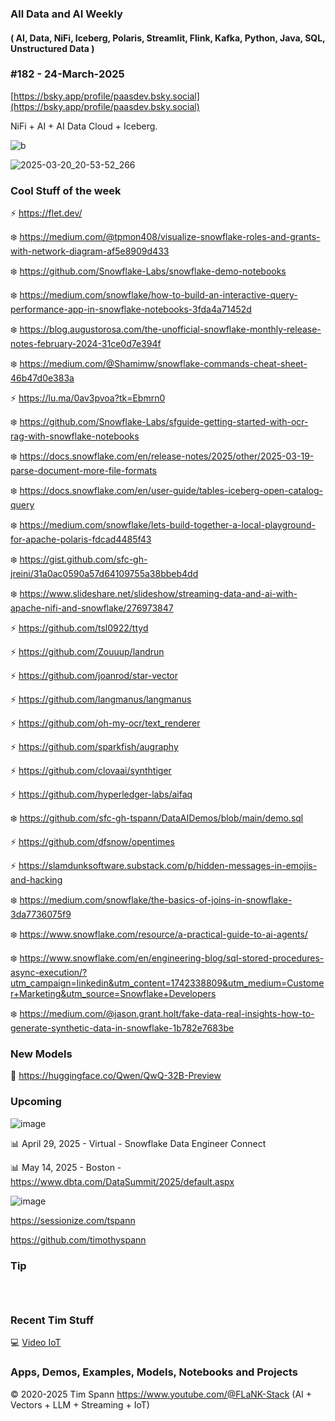 ###  All Data and AI Weekly 
#### ( AI, Data, NiFi, Iceberg, Polaris, Streamlit, Flink, Kafka, Python, Java, SQL, Unstructured Data )  
### #182 - 24-March-2025

[https://bsky.app/profile/paasdev.bsky.social](https://bsky.app/profile/paasdev.bsky.social)

NiFi + AI + AI Data Cloud + Iceberg.


![b](https://images.credential.net/badge/tiny/g6fomszs_1741624330730_badge.png)



![2025-03-20_20-53-52_266](https://github.com/user-attachments/assets/201149fe-8daf-48b3-b6c9-001930d87a73)



### Cool Stuff of the week

⚡️ https://flet.dev/

❄️ https://medium.com/@tpmon408/visualize-snowflake-roles-and-grants-with-network-diagram-af5e8909d433

❄️ https://github.com/Snowflake-Labs/snowflake-demo-notebooks

❄️ https://medium.com/snowflake/how-to-build-an-interactive-query-performance-app-in-snowflake-notebooks-3fda4a71452d

❄️ https://blog.augustorosa.com/the-unofficial-snowflake-monthly-release-notes-february-2024-31ce0d7e394f

❄️ https://medium.com/@Shamimw/snowflake-commands-cheat-sheet-46b47d0e383a

⚡️ https://lu.ma/0av3pvoa?tk=Ebmrn0

❄️ https://github.com/Snowflake-Labs/sfguide-getting-started-with-ocr-rag-with-snowflake-notebooks

❄️ https://docs.snowflake.com/en/release-notes/2025/other/2025-03-19-parse-document-more-file-formats

❄️ https://docs.snowflake.com/en/user-guide/tables-iceberg-open-catalog-query

❄️ https://medium.com/snowflake/lets-build-together-a-local-playground-for-apache-polaris-fdcad4485f43

❄️ https://gist.github.com/sfc-gh-jreini/31a0ac0590a57d64109755a38bbeb4dd

❄️ https://www.slideshare.net/slideshow/streaming-data-and-ai-with-apache-nifi-and-snowflake/276973847

⚡️ https://github.com/tsl0922/ttyd

⚡️ https://github.com/Zouuup/landrun

⚡️ https://github.com/joanrod/star-vector

⚡️ https://github.com/langmanus/langmanus

⚡️ https://github.com/oh-my-ocr/text_renderer

⚡️ https://github.com/sparkfish/augraphy

⚡️ https://github.com/clovaai/synthtiger

⚡️ https://github.com/hyperledger-labs/aifaq

❄️  https://github.com/sfc-gh-tspann/DataAIDemos/blob/main/demo.sql

⚡️ https://github.com/dfsnow/opentimes

⚡️ https://slamdunksoftware.substack.com/p/hidden-messages-in-emojis-and-hacking

❄️ https://medium.com/snowflake/the-basics-of-joins-in-snowflake-3da7736075f9

❄️ https://www.snowflake.com/resource/a-practical-guide-to-ai-agents/

❄️ https://www.snowflake.com/en/engineering-blog/sql-stored-procedures-async-execution/?utm_campaign=linkedin&utm_content=1742338809&utm_medium=Customer+Marketing&utm_source=Snowflake+Developers  

❄️ https://medium.com/@jason.grant.holt/fake-data-real-insights-how-to-generate-synthetic-data-in-snowflake-1b782e7683be


### New Models

🚀 https://huggingface.co/Qwen/QwQ-32B-Preview





### Upcoming


![image](https://github.com/user-attachments/assets/14a882d7-1b4c-448b-9574-3749a1f45686)



📊 April 29, 2025 - Virtual - Snowflake Data Engineer Connect

📊 May 14, 2025 - Boston - https://www.dbta.com/DataSummit/2025/default.aspx

![image](https://github.com/user-attachments/assets/4d9314a0-92a9-4d77-bafd-668347f8e913)


https://sessionize.com/tspann

https://github.com/timothyspann

### Tip

````



````


### Recent Tim Stuff

💻  [Video IoT](https://www.youtube.com/watch?v=Vgr1wnzxxB8&t=17s)<br/>

### Apps, Demos, Examples, Models, Notebooks and Projects

&copy; 2020-2025 Tim Spann  https://www.youtube.com/@FLaNK-Stack
(AI +  Vectors + LLM + Streaming + IoT)  

